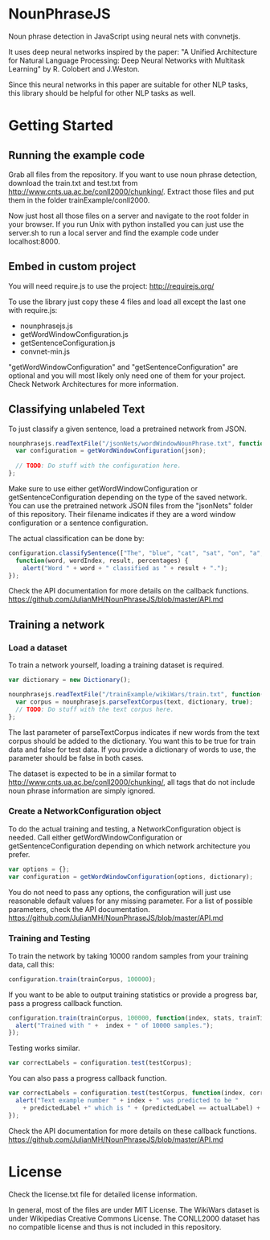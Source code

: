# NounPhraseJS
Noun phrase detection in JavaScript using neural nets with convnetjs.

It uses deep neural networks inspired by the paper:
"A Unified Architecture for Natural Language Processing: Deep Neural Networks with Multitask Learning" by R. Colobert and J.Weston.

Since this neural networks in this paper are suitable for other NLP tasks, this library should be helpful for other NLP tasks as well.

# Getting Started
## Running the example code
Grab all files from the repository. If you want to use noun phrase detection, download the train.txt and test.txt from http://www.cnts.ua.ac.be/conll2000/chunking/. Extract those files and put them in the folder trainExample/conll2000.

Now just host all those files on a server and navigate to the root folder in your browser. If you run Unix with python installed you can just use the server.sh to run a local server and find the example code under localhost:8000.

## Embed in custom project
You will need require.js to use the project: http://requirejs.org/

To use the library just copy these 4 files and load all except the last one with require.js: 
- nounphrasejs.js
- getWordWindowConfiguration.js
- getSentenceConfiguration.js
- convnet-min.js

"getWordWindowConfiguration" and "getSentenceConfiguration" are optional and you will most likely only need one of them for your project. Check Network Architectures for more information.

## Classifying unlabeled Text

To just classify a given sentence, load a pretrained network from JSON.  
```javascript
nounphrasejs.readTextFile("/jsonNets/wordWindowNounPhrase.txt", function(json) {
  var configuration = getWordWindowConfiguration(json);
  
  // TODO: Do stuff with the configuration here.
};
```
Make sure to use either getWordWindowConfiguration or getSentenceConfiguration depending on the type of the saved network. You can use the pretrained network JSON files from the "jsonNets" folder of this repository. Their filename indicates if they are a word window configuration or a sentence configuration.

The actual classification can be done by:
```javascript
configuration.classifySentence(["The", "blue", "cat", "sat", "on", "a", "mat", "."], 
  function(word, wordIndex, result, percentages) {
    alert("Word " + word + " classified as " + result + ".");
});
```
Check the API documentation for more details on the callback functions.
https://github.com/JulianMH/NounPhraseJS/blob/master/API.md

## Training a network

### Load a dataset

To train a network yourself, loading a training dataset is required.
```javascript
var dictionary = new Dictionary();

nounphrasejs.readTextFile("/trainExample/wikiWars/train.txt", function(text) {
  var corpus = nounphrasejs.parseTextCorpus(text, dictionary, true);
  // TODO: Do stuff with the text corpus here.
};
```
The last parameter of parseTextCorpus indicates if new words from the text corpus should be added to the dictionary. You want this to be true for train data and false for test data. If you provide a dictionary of words to use, the parameter should be false in both cases.

The dataset is expected to be in a similar format to http://www.cnts.ua.ac.be/conll2000/chunking/, all tags that do not include noun phrase information are simply ignored.

### Create a NetworkConfiguration object

To do the actual training and testing, a NetworkConfiguration object is needed. Call either getWordWindowConfiguration or getSentenceConfiguration depending on which network architecture you prefer.
```javascript
var options = {};
var configuration = getWordWindowConfiguration(options, dictionary);
```
You do not need to pass any options, the configuration will just use reasonable default values for any missing parameter. For a list of possible parameters, check the API documentation. 
https://github.com/JulianMH/NounPhraseJS/blob/master/API.md

### Training and Testing

To train the network by taking 10000 random samples from your training data, call this:
```javascript
configuration.train(trainCorpus, 100000);
```
If you want to be able to output training statistics or provide a progress bar, pass a progress callback function.
```javascript
configuration.train(trainCorpus, 100000, function(index, stats, trainTime) {
  alert("Trained with " +  index + " of 10000 samples.");
});
```
Testing works similar.
```javascript
var correctLabels = configuration.test(testCorpus);
```
You can also pass a progress callback function.
```javascript
var correctLabels = configuration.test(testCorpus, function(index, correctLabels, predictedLabel, actualLabel, percentages, testTime) {
  alert("Text example number " + index + " was predicted to be " 
    + predictedLabel +" which is " + (predictedLabel == actualLabel) + ".");
});
```
Check the API documentation for more details on these callback functions.
https://github.com/JulianMH/NounPhraseJS/blob/master/API.md

# License
Check the license.txt file for detailed license information.

In general, most of the files are under MIT License.
The WikiWars dataset is under Wikipedias Creative Commons License.
The CONLL2000 dataset has no compatible license and thus is not included in this repository.
